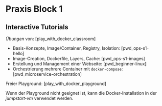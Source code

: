 Praxis Block 1
==============


Interactive Tutorials
---------------------

*Übungen* von: [play_with_docker_classroom]

* Basis-Konzepte, Image/Container, Registry, Isolation: [pwd_ops-s1-hello]
* Image-Creation, Dockerfile, Layers, Cache: [pwd_ops-s1-images]
* Erstellung und Management einer Webseite: [pwd_beginner-linux]
* Orchestrierung mehrere Container mit `docker-compose`: [pwd_microservice-orchestration]

Freier Playground: [play_with_docker_playground]

Wenn der Playground nicht geeignet ist,
kann die Docker-Installation in der *jumpstart-vm* verwendet werden.
